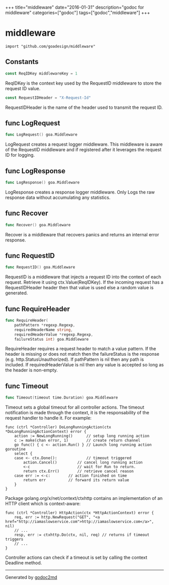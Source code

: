 +++
title="middleware"
date="2016-01-31"
description="godoc for middleware"
categories=["godoc"]
tags=["godoc","middleware"]
+++

# middleware
    import "github.com/goadesign/middleware"




## Constants
``` go
const ReqIDKey middlewareKey = 1
```
ReqIDKey is the context key used by the RequestID middleware to store the request ID value.

``` go
const RequestIDHeader = "X-Request-Id"
```
RequestIDHeader is the name of the header used to transmit the request ID.



## func LogRequest
``` go
func LogRequest() goa.Middleware
```
LogRequest creates a request logger middleware.
This middleware is aware of the RequestID middleware and if registered after it leverages the
request ID for logging.


## func LogResponse
``` go
func LogResponse() goa.Middleware
```
LogResponse creates a response logger middleware.
Only Logs the raw response data without accumulating any statistics.


## func Recover
``` go
func Recover() goa.Middleware
```
Recover is a middleware that recovers panics and returns an internal error response.


## func RequestID
``` go
func RequestID() goa.Middleware
```
RequestID is a middleware that injects a request ID into the context of each request.
Retrieve it using ctx.Value(ReqIDKey). If the incoming request has a RequestIDHeader header then
that value is used else a random value is generated.


## func RequireHeader
``` go
func RequireHeader(
    pathPattern *regexp.Regexp,
    requiredHeaderName string,
    requiredHeaderValue *regexp.Regexp,
    failureStatus int) goa.Middleware
```
RequireHeader requires a request header to match a value pattern. If the
header is missing or does not match then the failureStatus is the response
(e.g. http.StatusUnauthorized). If pathPattern is nil then any path is
included. If requiredHeaderValue is nil then any value is accepted so long as
the header is non-empty.


## func Timeout
``` go
func Timeout(timeout time.Duration) goa.Middleware
```
Timeout sets a global timeout for all controller actions.
The timeout notification is made through the context, it is the responsability of the request
handler to handle it. For example:


	func (ctrl *Controller) DoLongRunningAction(ctx *DoLongRunningActionContext) error {
		action := NewLongRunning()      // setup long running action
		c := make(chan error, 1)        // create return channel
		go func() { c <- action.Run() } // Launch long running action goroutine
		select {
		case <- ctx.Done():             // timeout triggered
			action.Cancel()         // cancel long running action
			<-c                     // wait for Run to return.
			return ctx.Err()        // retrieve cancel reason
		case err := <-c:   		// action finished on time
			return err  		// forward its return value
		}
	}

Package golang.org/x/net/context/ctxhttp contains an implementation of an HTTP client which is
context-aware:


	func (ctrl *Controller) HttpAction(ctx *HttpActionContext) error {
		req, err := http.NewRequest("GET", "<a href="http://iamaslowservice.com">http://iamaslowservice.com</a>", nil)
		// ...
		resp, err := ctxhttp.Do(ctx, nil, req) // returns if timeout triggers
		// ...
	}

Controller actions can check if a timeout is set by calling the context Deadline method.









- - -
Generated by [godoc2md](http://godoc.org/github.com/davecheney/godoc2md)

